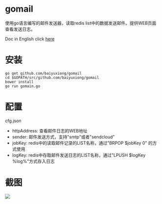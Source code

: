 # gomail
使用go语言编写的邮件发送器，读取redis list中的数据发送邮件。提供WEB页面查看发送日志。

Doc in English click [here](https://github.com/baiyuxiong/gomail/blob/master/README_en.md)

# 安装

````
go get github.com/baiyuxiong/gomail
cd $GOPATH/src/github.com/baiyuxiong/gomail
bower install
go run gomain.go
````

# 配置
cfg.json

* httpAddress: 查看邮件日志的WEB地址
* sender: 邮件发送方式，支持"smtp"或者"sendcloud"
* jobKey: redis中的读取邮件记录的LIST名称，通过"BRPOP $jobKey 0" 的方式使用
* logKey: redis中存取邮件发送日志的LIST名称，通过"LPUSH $logKey %log%"方式存入日志

# 截图
![](http://baiyuxiong.com/download/screenshot.png)
